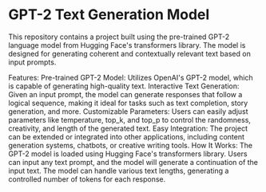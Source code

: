 # GPT-2 Text Generation Model
This repository contains a project built using the pre-trained GPT-2 language model from Hugging Face's transformers library. The model is designed for generating coherent and contextually relevant text based on input prompts.

Features:
Pre-trained GPT-2 Model: Utilizes OpenAI's GPT-2 model, which is capable of generating high-quality text.
Interactive Text Generation: Given an input prompt, the model can generate responses that follow a logical sequence, making it ideal for tasks such as text completion, story generation, and more.
Customizable Parameters: Users can easily adjust parameters like temperature, top_k, and top_p to control the randomness, creativity, and length of the generated text.
Easy Integration: The project can be extended or integrated into other applications, including content generation systems, chatbots, or creative writing tools.
How It Works:
The GPT-2 model is loaded using Hugging Face's transformers library.
Users can input any text prompt, and the model will generate a continuation of the input text.
The model can handle various text lengths, generating a controlled number of tokens for each response.
